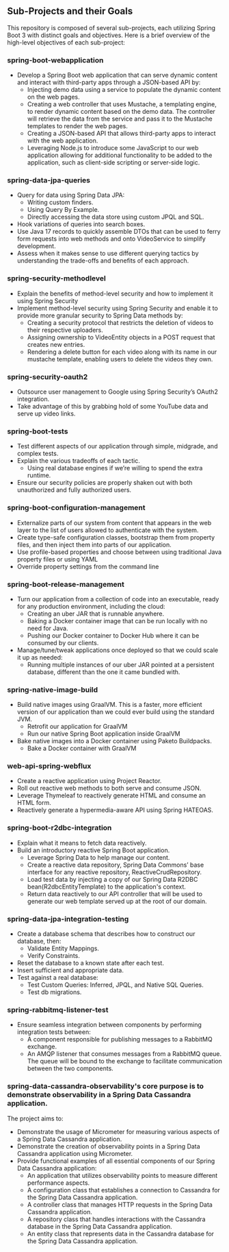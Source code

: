 ## Sub-Projects and their Goals

This repository is composed of several sub-projects, each utilizing Spring Boot 3 with distinct goals and objectives. Here is a brief overview of the high-level objectives of each sub-project:

### spring-boot-webapplication
- Develop a Spring Boot web application that can serve dynamic content and interact with third-party apps through a JSON-based API by:
  - Injecting demo data using a service to populate the dynamic content on the web pages.
  - Creating a web controller that uses Mustache, a templating engine, to render dynamic content based on the demo data. The controller will retrieve the data from the service and pass it to the Mustache templates to render the web pages.
  - Creating a JSON-based API that allows third-party apps to interact with the web application.
  - Leveraging Node.js to introduce some JavaScript to our web application allowing for additional functionality to be added to the application, such as client-side scripting or server-side logic.

### spring-data-jpa-queries
- Query for data using Spring Data JPA:
  - Writing custom finders.
  - Using Query By Example.
  - Directly accessing the data store using custom JPQL and SQL.
- Hook variations of queries into search boxes.
- Use Java 17 records to quickly assemble DTOs that can be used to ferry form requests into web methods and onto VideoService to simplify development.
- Assess when it makes sense to use different querying tactics by understanding the trade-offs and benefits of each approach.

### spring-security-methodlevel
- Explain the benefits of method-level security and how to implement it using Spring Security
- Implement method-level security using Spring Security and enable it to provide more granular security to Spring Data methods by:
  - Creating a security protocol that restricts the deletion of videos to their respective uploaders.
  - Assigning ownership to VideoEntity objects in a POST request that creates new entries.
  - Rendering a delete button for each video along with its name in our mustache template, enabling users to delete the videos they own.

### spring-security-oauth2
- Outsource user management to Google using Spring Security’s OAuth2 integration.
- Take advantage of this by grabbing hold of some YouTube data and serve up video links.

### spring-boot-tests
- Test different aspects of our application through simple, midgrade, and complex tests.
- Explain the various tradeoffs of each tactic.
    - Using real database engines if we’re willing to spend the extra runtime.
- Ensure our security policies are properly shaken out with both unauthorized and fully authorized users.

### spring-boot-configuration-management
- Externalize parts of our system from content that appears in the web layer to the list of users allowed to authenticate with the system.
- Create type-safe configuration classes, bootstrap them from property files, and then inject them into parts of our application.
- Use profile-based properties and choose between using traditional Java property files or using YAML
- Override property settings from the command line

### spring-boot-release-management
- Turn our application from a collection of code into an executable, ready for any production environment, including the cloud:
  - Creating an uber JAR that is runnable anywhere.
  - Baking a Docker container image that can be run locally with no need for Java.
  - Pushing our Docker container to Docker Hub where it can be consumed by our clients.
- Manage/tune/tweak applications once deployed so that we could scale it up as needed:
  - Running multiple instances of our uber JAR pointed at a persistent database, different than the one it came bundled with.

### spring-native-image-build
- Build native images using GraalVM. This is a faster, more efficient version of our application than we could ever build using the standard JVM.
  - Retrofit our application for GraalVM
  - Run our native Spring Boot application inside GraalVM
- Bake native images into a Docker container using Paketo Buildpacks.
  - Bake a Docker container with GraalVM

### web-api-spring-webflux
- Create a reactive application using Project Reactor.
- Roll out reactive web methods to both serve and consume JSON.
- Leverage Thymeleaf to reactively generate HTML and consume an HTML form.
- Reactively generate a hypermedia-aware API using Spring HATEOAS.

### spring-boot-r2dbc-integration
- Explain what it means to fetch data reactively.
- Build an introductory reactive Spring Boot application.
  - Leverage Spring Data to help manage our content.
  - Create a reactive data repository, Spring Data Commons’ base interface for any reactive repository, ReactiveCrudRepository.
  - Load test data by injecting a copy of our Spring Data R2DBC bean(R2dbcEntityTemplate) to the application's context.
  - Return data reactively to our API controller that will be used to generate our web template served up at the root of our domain.

### spring-data-jpa-integration-testing
- Create a database schema that describes how to construct our database, then:
  - Validate Entity Mappings.
  - Verify Constraints.
- Reset the database to a known state after each test.
- Insert sufficient and appropriate data.
- Test against a real database:
  - Test Custom Queries: Inferred, JPQL, and Native SQL Queries.
  - Test db migrations.

### spring-rabbitmq-listener-test
- Ensure seamless integration between components by performing integration tests between:
  - A component responsible for publishing messages to a RabbitMQ exchange.
  - An AMQP listener that consumes messages from a RabbitMQ queue. The queue will be bound to the exchange to facilitate communication between the two components.

### spring-data-cassandra-observability's core purpose is to demonstrate observability in a Spring Data Cassandra application.
The project aims to:
- Demonstrate the usage of Micrometer for measuring various aspects of a Spring Data Cassandra application.
- Demonstrate the creation of observability points in a Spring Data Cassandra application using Micrometer.
- Provide functional examples of all essential components of our Spring Data Cassandra application:
  - An application that utilizes observability points to measure different performance aspects.
  - A configuration class that establishes a connection to Cassandra for the Spring Data Cassandra application.
  - A controller class that manages HTTP requests in the Spring Data Cassandra application.
  - A repository class that handles interactions with the Cassandra database in the Spring Data Cassandra application.
  - An entity class that represents data in the Cassandra database for the Spring Data Cassandra application.